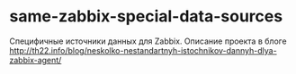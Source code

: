 # same-zabbix-special-data-sources
Специфичные источники данных для Zabbix.
Описание проекта в блоге http://th22.info/blog/neskolko-nestandartnyh-istochnikov-dannyh-dlya-zabbix-agent/